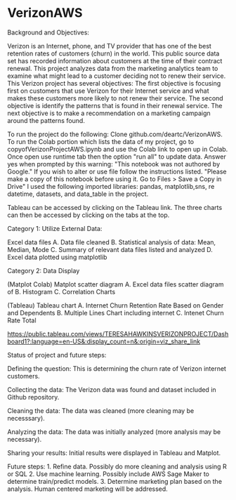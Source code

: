# VerizonAWS

Background and Objectives:

  Verizon is an Internet, phone, and TV provider that has one of the best retention rates of customers (churn) in the world. This public source  data set  has recorded information about customers at the time of their contract renewal. This project analyzes data from the  marketing analytics team to examine what might lead to a customer deciding not to renew their service.  
  This Verizon project has several objectives:  The first objective is focusing first on customers that use Verizon for their Internet service and what  makes these customers more likely to not renew their service.  The second objective is identify the patterns that is found in their renewal service. The next objective is to make a recommendation on a marketing campaign around the patterns  found.
 
 To run the project do the following: Clone github.com/deartc/VerizonAWS. To run the Colab portion which lists the  data of my project, go to copyofVerizonProjectAWS.ipynb and use the Colab link to open up in Colab. Once open use runtime tab then the option "run all" to update data. Answer yes when prompted by this warning: "This notebook was not authored by Google." If you wish to alter or use file follow the instructions listed. "Please make a copy of this notebook before using it. Go to Files > Save a Copy in Drive" I used the following imported libraries: pandas, matplotlib,sns, re datetime, datasets, and data_table in the project.

Tableau can be accessed by clicking on the Tableau link. The three charts can then be accessed by clicking on the tabs at the top.

Category 1: Utilize External Data:

Excel data files A. Data file cleaned  B. Statistical analysis of data: Mean, Median, Mode C. Summary of relevant data files listed and analyzed D. Excel data plotted using matplotlib

Category 2: Data Display

(Matplot Colab) Matplot scatter diagram A. Excel data files scatter diagram of B. Histogram C. Correlation Charts 


(Tableau) Tableau chart  A.  Internet Churn Retention Rate Based on Gender and Dependents   B.  Multiple Lines Chart including internet C. Intenet Churn Rate Total 




https://public.tableau.com/views/TERESAHAWKINSVERIZONPROJECT/Dashboard1?:language=en-US&:display_count=n&:origin=viz_share_link




Status of project and future steps:

Defining the question:   This is determining the churn rate of Verizon internet customers.

Collecting the data:      The Verizon data was found and dataset included in Github repository.

Cleaning the data:        The data was cleaned (more cleaning may be necesssary).

Analyzing the data:       The data was initially analyzed (more analysis may be necessary).

Sharing your results:      Initial results were displayed in Tableau and Matplot. 


Future steps:             1. Refine data. Possibly do more cleaning and analysis using R or SQL 
                          2. Use machine learning. Possibly  include AWS Sage Maker to determine train/predict models.
                          3. Determine marketing plan based on the analysis.  Human centered marketing will be addressed.  


     
